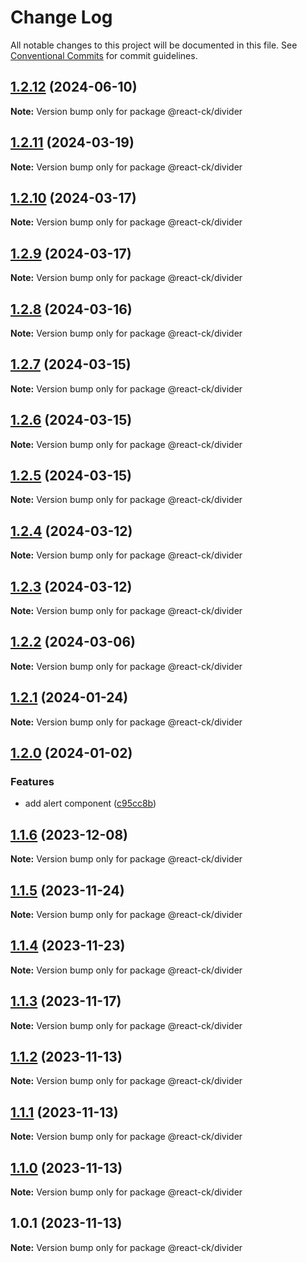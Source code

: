 # Change Log

All notable changes to this project will be documented in this file.
See [Conventional Commits](https://conventionalcommits.org) for commit guidelines.

## [1.2.12](https://github.com/abelflopes/react-ck/compare/@react-ck/divider@1.2.11...@react-ck/divider@1.2.12) (2024-06-10)

**Note:** Version bump only for package @react-ck/divider





## [1.2.11](https://github.com/abelflopes/react-ck/compare/@react-ck/divider@1.2.10...@react-ck/divider@1.2.11) (2024-03-19)

**Note:** Version bump only for package @react-ck/divider





## [1.2.10](https://github.com/abelflopes/react-ck/compare/@react-ck/divider@1.2.9...@react-ck/divider@1.2.10) (2024-03-17)

**Note:** Version bump only for package @react-ck/divider





## [1.2.9](https://github.com/abelflopes/react-ck/compare/@react-ck/divider@1.2.8...@react-ck/divider@1.2.9) (2024-03-17)

**Note:** Version bump only for package @react-ck/divider





## [1.2.8](https://github.com/abelflopes/react-ck/compare/@react-ck/divider@1.2.7...@react-ck/divider@1.2.8) (2024-03-16)

**Note:** Version bump only for package @react-ck/divider





## [1.2.7](https://github.com/abelflopes/react-ck/compare/@react-ck/divider@1.2.6...@react-ck/divider@1.2.7) (2024-03-15)

**Note:** Version bump only for package @react-ck/divider





## [1.2.6](https://github.com/abelflopes/react-ck/compare/@react-ck/divider@1.2.5...@react-ck/divider@1.2.6) (2024-03-15)

**Note:** Version bump only for package @react-ck/divider





## [1.2.5](https://github.com/abelflopes/react-ck/compare/@react-ck/divider@1.2.4...@react-ck/divider@1.2.5) (2024-03-15)

**Note:** Version bump only for package @react-ck/divider





## [1.2.4](https://github.com/abelflopes/react-ck/compare/@react-ck/divider@1.2.3...@react-ck/divider@1.2.4) (2024-03-12)

**Note:** Version bump only for package @react-ck/divider





## [1.2.3](https://github.com/abelflopes/react-ck/compare/@react-ck/divider@1.2.2...@react-ck/divider@1.2.3) (2024-03-12)

**Note:** Version bump only for package @react-ck/divider





## [1.2.2](https://github.com/abelflopes/react-ck/compare/@react-ck/divider@1.2.1...@react-ck/divider@1.2.2) (2024-03-06)

**Note:** Version bump only for package @react-ck/divider





## [1.2.1](https://github.com/abelflopes/react-ck/compare/@react-ck/divider@1.2.0...@react-ck/divider@1.2.1) (2024-01-24)

**Note:** Version bump only for package @react-ck/divider





## [1.2.0](https://github.com/abelflopes/react-ck/compare/@react-ck/divider@1.1.6...@react-ck/divider@1.2.0) (2024-01-02)


### Features

* add alert component ([c95cc8b](https://github.com/abelflopes/react-ck/commit/c95cc8b37c0471b1db11b124d5d676677b64eacb))



## [1.1.6](https://github.com/abelflopes/react-ck/compare/@react-ck/divider@1.1.5...@react-ck/divider@1.1.6) (2023-12-08)

**Note:** Version bump only for package @react-ck/divider





## [1.1.5](https://github.com/abelflopes/react-ck/compare/@react-ck/divider@1.1.4...@react-ck/divider@1.1.5) (2023-11-24)

**Note:** Version bump only for package @react-ck/divider





## [1.1.4](https://github.com/abelflopes/react-ck/compare/@react-ck/divider@1.1.3...@react-ck/divider@1.1.4) (2023-11-23)

**Note:** Version bump only for package @react-ck/divider





## [1.1.3](https://github.com/abelflopes/react-ck/compare/@react-ck/divider@1.1.2...@react-ck/divider@1.1.3) (2023-11-17)

**Note:** Version bump only for package @react-ck/divider





## [1.1.2](https://github.com/abelflopes/react-ck/compare/@react-ck/divider@1.1.1...@react-ck/divider@1.1.2) (2023-11-13)

**Note:** Version bump only for package @react-ck/divider





## [1.1.1](https://github.com/abelflopes/react-ck/compare/@react-ck/divider@1.1.0...@react-ck/divider@1.1.1) (2023-11-13)

**Note:** Version bump only for package @react-ck/divider





## [1.1.0](https://github.com/abelflopes/react-ck/compare/@react-ck/divider@1.0.1...@react-ck/divider@1.1.0) (2023-11-13)

**Note:** Version bump only for package @react-ck/divider





## 1.0.1 (2023-11-13)

**Note:** Version bump only for package @react-ck/divider
